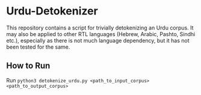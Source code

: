 # Urdu-Detokenizer

This repository contains a script for trivially detokenizing an Urdu corpus. It may also be applied to other RTL languages (Hebrew, Arabic, Pashto, Sindhi etc.), especially as there is not much language dependency, but it has not been tested for the same.

## How to Run

Run `python3 detokenize_urdu.py <path_to_input_corpus> <path_to_output_corpus>` 

